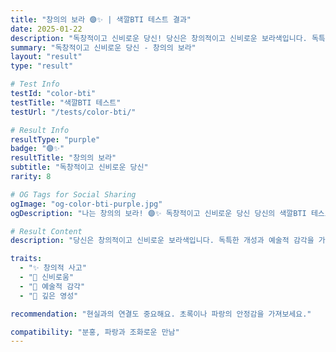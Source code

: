 ```yaml
---
title: "창의의 보라 🟣✨ | 색깔BTI 테스트 결과"
date: 2025-01-22
description: "독창적이고 신비로운 당신! 당신은 창의적이고 신비로운 보라색입니다. 독특한 개성과 예술적 감각을 가지고 있으며, 깊은 영성과 직관력이 뛰어나요. 평범함을 거부하는 특별한 존재입니다...."
summary: "독창적이고 신비로운 당신 - 창의의 보라"
layout: "result"
type: "result"

# Test Info
testId: "color-bti"
testTitle: "색깔BTI 테스트"
testUrl: "/tests/color-bti/"

# Result Info
resultType: "purple"
badge: "🟣✨"
resultTitle: "창의의 보라"
subtitle: "독창적이고 신비로운 당신"
rarity: 8

# OG Tags for Social Sharing
ogImage: "og-color-bti-purple.jpg"
ogDescription: "나는 창의의 보라! 🟣✨ 독창적이고 신비로운 당신 당신의 색깔BTI 테스트 결과는?"

# Result Content
description: "당신은 창의적이고 신비로운 보라색입니다. 독특한 개성과 예술적 감각을 가지고 있으며, 깊은 영성과 직관력이 뛰어나요. 평범함을 거부하는 특별한 존재입니다."

traits:
  - "✨ 창의적 사고"
  - "🔮 신비로움"
  - "🎨 예술적 감각"
  - "💜 깊은 영성"

recommendation: "현실과의 연결도 중요해요. 초록이나 파랑의 안정감을 가져보세요."

compatibility: "분홍, 파랑과 조화로운 만남"
---
```

